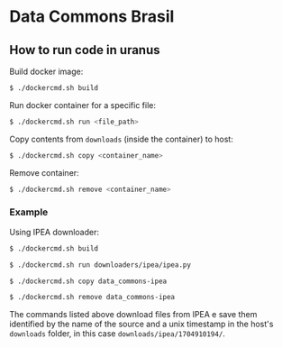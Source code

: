 # Data Commons Brasil
## How to run code in uranus
Build docker image:

``` bash
$ ./dockercmd.sh build 
``` 

Run docker container for a specific file:

``` bash
$ ./dockercmd.sh run <file_path>
``` 

Copy contents from `downloads` (inside the container) to host:

``` bash
$ ./dockercmd.sh copy <container_name> 
``` 

Remove container:

``` bash
$ ./dockercmd.sh remove <container_name> 
``` 

### Example
Using IPEA downloader:

``` bash
$ ./dockercmd.sh build 

$ ./dockercmd.sh run downloaders/ipea/ipea.py

$ ./dockercmd.sh copy data_commons-ipea

$ ./dockercmd.sh remove data_commons-ipea
``` 
The commands listed above download files from IPEA e save them identified by the name of the source and a unix timestamp in the host's `downloads` folder, in this case `downloads/ipea/1704910194/`.
